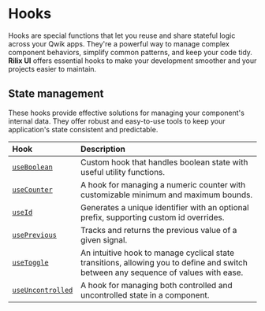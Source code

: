 # Hooks

Hooks are special functions that let you reuse and share stateful logic across your Qwik apps. They're a powerful way to manage complex component behaviors, simplify common patterns, and keep your code tidy. **Rilix UI** offers essential hooks to make your development smoother and your projects easier to maintain.

## State management

These hooks provide effective solutions for managing your component's internal data. They offer robust and easy-to-use tools to keep your application's state consistent and predictable.

| Hook                                                                                             | Description                                                                                                                         |
| :----------------------------------------------------------------------------------------------- | :---------------------------------------------------------------------------------------------------------------------------------- |
| [`useBoolean`](https://github.com/ZAHON/rilix-ui/tree/main/core/src/hooks/use-boolean)           | Custom hook that handles boolean state with useful utility functions.                                                               |
| [`useCounter`](https://github.com/ZAHON/rilix-ui/tree/main/core/src/hooks/use-counter)           | A hook for managing a numeric counter with customizable minimum and maximum bounds.                                                 |
| [`useId`](https://github.com/ZAHON/rilix-ui/tree/main/core/src/hooks/use-id)                     | Generates a unique identifier with an optional prefix, supporting custom id overrides.                                              |
| [`usePrevious`](https://github.com/ZAHON/rilix-ui/tree/main/core/src/hooks/use-previous)         | Tracks and returns the previous value of a given signal.                                                                            |
| [`useToggle`](https://github.com/ZAHON/rilix-ui/tree/main/core/src/hooks/use-toggle)             | An intuitive hook to manage cyclical state transitions, allowing you to define and switch between any sequence of values with ease. |
| [`useUncontrolled`](https://github.com/ZAHON/rilix-ui/tree/main/core/src/hooks/use-uncontrolled) | A hook for managing both controlled and uncontrolled state in a component.                                                          |
